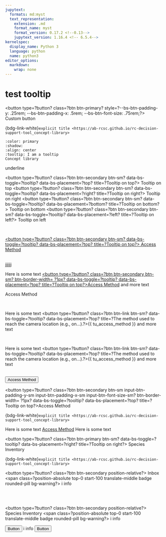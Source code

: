 ```yaml
---
jupytext:
  formats: md:myst
  text_representation:
    extension: .md
    format_name: myst
    format_version: 0.17.2 <!--0.13-->
    jupytext_version: 1.16.4 <!-- 6.5.4-->
kernelspec:
  display_name: Python 3
  language: python
  name: python3
editor_options:
  markdown:
    wrap: none
---
```

# test tooltip


<button type=?button? class=?btn btn-primary?
        style=?--bs-btn-padding-y: .25rem; --bs-btn-padding-x: .5rem; --bs-btn-font-size: .75rem;?>
  Custom button
</button>


{bdg-link-white}`explicit title <https://ab-rcsc.github.io/rc-decision-support-tool_concept-library>`


```{button-link} https://ab-rcsc.github.io/rc-decision-support-tool_concept-library
:color: primary
:shadow:
:align: center
:tooltip: I am a tooltip
Concept library
```

<span class='underline example'>underline</span>

<button type=?button? class=?btn btn-secondary btn-sm? data-bs-toggle=?tooltip? data-bs-placement=?top? title=?Tooltip on top?>
  Tooltip on top
</button>
<button type=?button? class=?btn btn-secondary btn-sm? data-bs-toggle=?tooltip? data-bs-placement=?right? title=?Tooltip on right?>
  Tooltip on right
</button>
<button type=?button? class=?btn btn-secondary btn-sm? data-bs-toggle=?tooltip? data-bs-placement=?bottom? title=?Tooltip on bottom?>
  Tooltip on bottom
</button>
<button type=?button? class=?btn btn-secondary btn-sm? data-bs-toggle=?tooltip? data-bs-placement=?left? title=?Tooltip on left?>
  Tooltip on left
</button>
<br>


<br>

[<button type=?button? class=?btn btn-secondary btn-sm? data-bs-toggle=?tooltip? data-bs-placement=?top? title=?Tooltip on top?>
<span style=?color:#2F5496?><u>Access Method</u></span></button>](#access_method)

<br>
jjjjjj

Here is some text [<button type=?button? class=?btn btn-secondary btn-sm? btn-border-width= ?1px? data-bs-toggle=?tooltip? data-bs-placement=?top? title=?Tooltip on top?><span class='underline'>Access Method</span></button>](#access_method) and more text

<span class='underline'>Access Method</span>

<br>

Here is some text <button type=?button? class=?btn btn-link btn-sm? data-bs-toggle=?tooltip? data-bs-placement=?top? title=?The method used to reach the camera location (e.g., on...).?>{{ tu_access_method }}</button> and more text

<br>

Here is some text <button type=?button? class=?btn btn-link btn-sm? data-bs-toggle=?tooltip? data-bs-placement=?top? title=?The method used to reach the camera location (e.g., on...).?>{{ tu_access_method }}</button> and more text

<br>
<button type=?button? class=?btn btn-secondary btn-sm? btn-border-width= ?0px? data-bs-toggle=?tooltip? data-bs-placement=?top? title=?Tooltip on top?><span class='underline'>Access Method</span></button>



<button type=?button? class=?btn btn-secondary btn-sm input-btn-padding-y-sm input-btn-padding-x-sm input-btn-font-size-sm? btn-border-width= ?1px? data-bs-toggle=?tooltip? data-bs-placement=?top? title=?Tooltip on top?><span class='underline'>Access Method</span></button>


{bdg-link-white}`explicit title <https://ab-rcsc.github.io/rc-decision-support-tool_concept-library>`


Here is some text [<span class='underline'>Access Method</span>](#access_method) Here is some text 

<button type=?button? class=?btn btn-primary btn-sm? data-bs-toggle=?tooltip? data-bs-placement=?right? title=?Tooltip on right?>
  Species Inventory
</button>




{bdg-link-white}`explicit title <https://ab-rcsc.github.io/rc-decision-support-tool_concept-library>`

<button type=?button? class=?btn btn-secondary position-relative?>
  Inbox
  <span class=?position-absolute top-0 start-100 translate-middle badge rounded-pill bg-warning?>
    i
    <span class=?visually-hidden?>info</span>
  </span>
</button>

<br><br>

<button type=?button? class=?btn btn-secondary position-relative?>
  Species Inventory
  <span class=?position-absolute top-0 start-100 translate-middle badge rounded-pill bg-warning?>
    i
    <span class=?visually-hidden?>info</span>
  </span>
</button>


<div class=?d-grid gap-2 col-6 mx-auto?>
  <button class=?btn btn-primary position-relative? type=?button?>Button</button>
      <span class=?position-absolute top-0 start-100 translate-middle badge rounded-pill bg-warning?>
      i
      <span class=?visually-hidden?>info</span>
    </span>
  <button class=?btn btn-primary position-relative? type=?button?>Button</button>
</div>

  
